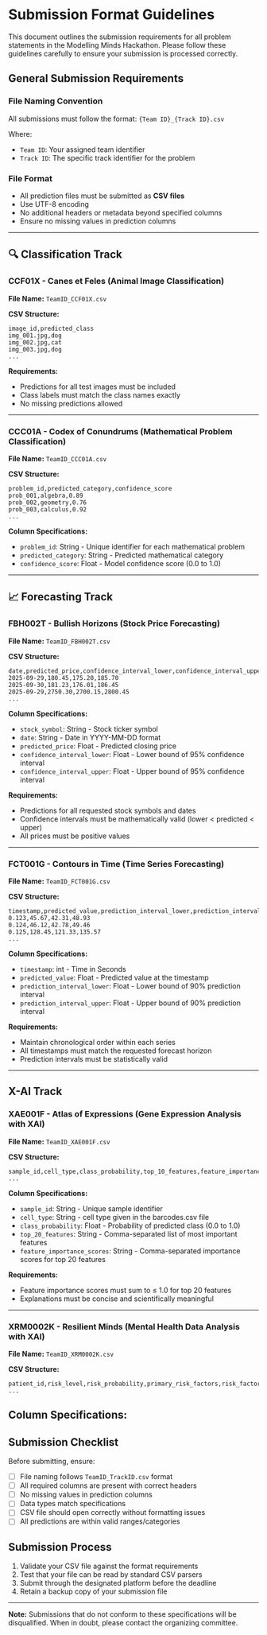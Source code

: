 # Submission Format Guidelines

This document outlines the submission requirements for all problem statements in the Modelling Minds Hackathon. Please follow these guidelines carefully to ensure your submission is processed correctly.

## General Submission Requirements

### File Naming Convention
All submissions must follow the format: `{Team ID}_{Track ID}.csv`

Where:
- `Team ID`: Your assigned team identifier
- `Track ID`: The specific track identifier for the problem

### File Format
- All prediction files must be submitted as **CSV files**
- Use UTF-8 encoding
- No additional headers or metadata beyond specified columns
- Ensure no missing values in prediction columns

---

## 🔍 Classification Track

### CCF01X - Canes et Feles (Animal Image Classification)
**File Name:** `TeamID_CCF01X.csv`

**CSV Structure:**
```csv
image_id,predicted_class
img_001.jpg,dog
img_002.jpg,cat
img_003.jpg,dog
...
```


**Requirements:**
- Predictions for all test images must be included
- Class labels must match the class names exactly
- No missing predictions allowed

---

### CCC01A - Codex of Conundrums (Mathematical Problem Classification)
**File Name:** `TeamID_CCC01A.csv`

**CSV Structure:**
```csv
problem_id,predicted_category,confidence_score
prob_001,algebra,0.89
prob_002,geometry,0.76
prob_003,calculus,0.92
...
```

**Column Specifications:**
- `problem_id`: String - Unique identifier for each mathematical problem
- `predicted_category`: String - Predicted mathematical category
- `confidence_score`: Float - Model confidence score (0.0 to 1.0)
---

## 📈 Forecasting Track

### FBH002T - Bullish Horizons (Stock Price Forecasting)
**File Name:** `TeamID_FBH002T.csv`

**CSV Structure:**
```csv
date,predicted_price,confidence_interval_lower,confidence_interval_upper
2025-09-29,180.45,175.20,185.70
2025-09-30,181.23,176.01,186.45
2025-09-29,2750.30,2700.15,2800.45
...
```

**Column Specifications:**
- `stock_symbol`: String - Stock ticker symbol
- `date`: String - Date in YYYY-MM-DD format
- `predicted_price`: Float - Predicted closing price
- `confidence_interval_lower`: Float - Lower bound of 95% confidence interval
- `confidence_interval_upper`: Float - Upper bound of 95% confidence interval

**Requirements:**
- Predictions for all requested stock symbols and dates
- Confidence intervals must be mathematically valid (lower < predicted < upper)
- All prices must be positive values

---

### FCT001G - Contours in Time (Time Series Forecasting)
**File Name:** `TeamID_FCT001G.csv`

**CSV Structure:**
```csv
timestamp,predicted_value,prediction_interval_lower,prediction_interval_upper
0.123,45.67,42.31,48.93
0.124,46.12,42.78,49.46
0.125,128.45,121.33,135.57
...
```

**Column Specifications:**
- `timestamp`: int - Time in Seconds
- `predicted_value`: Float - Predicted value at the timestamp
- `prediction_interval_lower`: Float - Lower bound of 90% prediction interval
- `prediction_interval_upper`: Float - Upper bound of 90% prediction interval

**Requirements:**
- Maintain chronological order within each series
- All timestamps must match the requested forecast horizon
- Prediction intervals must be statistically valid

---

## X-AI Track

### XAE001F - Atlas of Expressions (Gene Expression Analysis with XAI)
**File Name:** `TeamID_XAE001F.csv`

**CSV Structure:**
```csv
sample_id,cell_type,class_probability,top_10_features,feature_importance_scores
...
```

**Column Specifications:**
- `sample_id`: String - Unique sample identifier
- `cell_type`: String - cell type given in the barcodes.csv file
- `class_probability`: Float - Probability of predicted class (0.0 to 1.0)
- `top_20_features`: String - Comma-separated list of most important features
- `feature_importance_scores`: String - Comma-separated importance scores for top 20 features

**Requirements:**
- Feature importance scores must sum to ≤ 1.0 for top 20 features
- Explanations must be concise and scientifically meaningful

---

### XRM0002K - Resilient Minds (Mental Health Data Analysis with XAI)
**File Name:** `TeamID_XRM0002K.csv`

**CSV Structure:**
```csv
patient_id,risk_level,risk_probability,primary_risk_factors,risk_factor_weights,intervention_recommendation,explanation
...
```

**Column Specifications:**
---

## Submission Checklist

Before submitting, ensure:
- [ ] File naming follows `TeamID_TrackID.csv` format
- [ ] All required columns are present with correct headers
- [ ] No missing values in prediction columns
- [ ] Data types match specifications
- [ ] CSV file should open correctly without formatting issues
- [ ] All predictions are within valid ranges/categories

## Submission Process

1. Validate your CSV file against the format requirements
2. Test that your file can be read by standard CSV parsers
3. Submit through the designated platform before the deadline
4. Retain a backup copy of your submission file

---

**Note:** Submissions that do not conform to these specifications will be disqualified. When in doubt, please contact the organizing committee.
